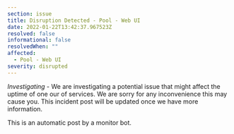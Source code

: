 ```yaml
---
section: issue
title: Disruption Detected - Pool - Web UI
date: 2022-01-22T13:42:37.967523Z
resolved: false
informational: false
resolvedWhen: ""
affected:
  - Pool - Web UI
severity: disrupted
---
```

*Investigating* - We are investigating a potential issue that might affect the uptime of one our of services. We are sorry for any inconvenience this may cause you. This incident post will be updated once we have more information.

This is an automatic post by a monitor bot.
        